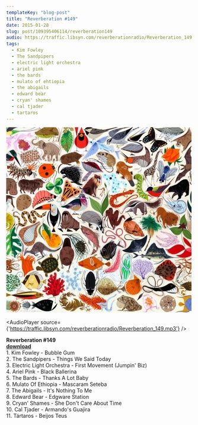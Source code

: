 ```yaml
---
templateKey: "blog-post"
title: "Reverberation #149"
date: 2015-01-28
slug: post/109395406114/reverberation149
audio: https://traffic.libsyn.com/reverberationradio/Reverberation_149.mp3
tags:
  - Kim Fowley
  - The Sandpipers
  - electric light orchestra
  - ariel pink
  - the bards
  - mulato of ehtiopia
  - the abigails
  - edward bear
  - cryan' shames
  - cal tjader
  - tartaros
---
```


![Reverberation #149](../images/ee9063ce7dca8160377cb7883c86584b5ca8b31f9a805cd4db9292904b5af584.jpg)

<AudioPlayer source={'https://traffic.libsyn.com/reverberationradio/Reverberation_149.mp3'} />

<p><strong>Reverberation #149<br /></strong><strong><a href="https://traffic.libsyn.com/reverberationradio/Reverberation_149.mp3" title="download" target="_blank">download<br /></a></strong>1. Kim Fowley - Bubble Gum<br />2. The Sandpipers - Things We Said Today<br />3. Electric Light Orchestra - First Movement (Jumpin' Biz)<br />4. Ariel Pink - Black Ballerina<br />5. The Bards - Thanks A Lot Baby<br />6. Mulato Of Ethiopia - Mascaram Seteba<br />7. The Abigails - It's Nothing To Me<br />8. Edward Bear - Edgware Station<br />9. Cryan' Shames - She Don't Care About Time<br />10. Cal Tjader - Armando's Guajira<br />11. T&aacute;rtaros - Beijos Teus</p>

